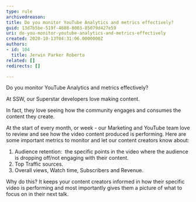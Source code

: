 ```yaml
---
type: rule
archivedreason: 
title: Do you monitor YouTube Analytics and metrics effectively?
guid: 13d7b5be-519f-4608-8003-85079d427e59
uri: do-you-monitor-youtube-analytics-and-metrics-effectively
created: 2020-10-13T04:31:06.0000000Z
authors:
- id: 104
  title: Jerwin Parker Roberto
related: []
redirects: []

---
```


Do you monitor YouTube Analytics and metrics effectively? 

<!--endintro-->

At SSW, our Superstar developers love making content.

In fact, they love seeing how the community engages and consumes the content they create.

At the start of every month, or week - our Marketing and YouTube team love to review and see how the video content produced is performing. Here are some important metrics to monitor and let our content creators know about:

1. Audience retention:  the specific points in the video where the audience is dropping off/not engaging with their content.
2. Top Traffic sources.
3. Overall views, Watch time, Subscribers and Revenue.


Why do this? It keeps your content creators informed in how their specific video is performing and most importantly gives them a picture of what to focus on in their next talk.
